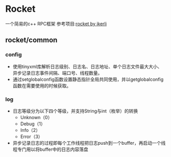 # Rocket
一个简易的c++ RPC框架
参考项目:[rocket by ikerli](https://github.com/Gooddbird/rocket)

## rocket/common
### config
- 使用tinyxml库解析日志级别、日志名、日志地址、单个日志文件最大大小、异步记录日志事件间隔、端口号、线程数量。
- 通过setglobalconfig函数设置静态指针全局共同使用，并以getglobalconfig函数在需要使用的时候获取。
### log
- 日志等级分为以下四个等级，并支持String与int（枚举）的转换
    - Unknown（0）
    - Debug（1）
    - Info（2）
    - Error（3）
- 异步记录日志的过程即每个工作线程把日志push到一个buffer，再启动一个线程专门用以将buffer中的日志内容落盘
